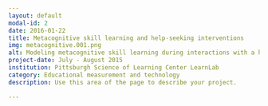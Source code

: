```yaml
---
layout: default
modal-id: 2
date: 2016-01-22
title: Metacognitive skill learning and help-seeking interventions
img: metacognitive.001.png
alt: Modeling metacognitive skill learning during interactions with a help-seeking tutor agent
project-date: July - August 2015
institution: Pittsburgh Science of Learning Center LearnLab
category: Educational measurement and technology
description: Use this area of the page to describe your project.

---
```

